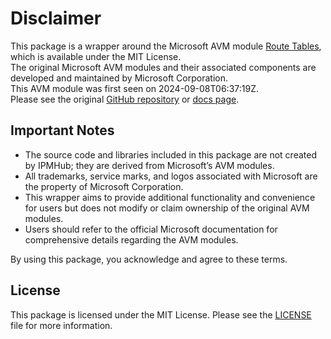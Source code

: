 # Disclaimer

This package is a wrapper around the Microsoft AVM module [Route Tables](https://github.com/Azure/bicep-registry-modules/tree/main/avm/res/network/route-table), which is available under the MIT License. \
The original Microsoft AVM modules and their associated components are developed and maintained by Microsoft Corporation.\
This AVM module was first seen on 2024-09-08T06:37:19Z.\
Please see the original [GitHub repository](https://github.com/Azure/bicep-registry-modules) or [docs page](https://azure.github.io/Azure-Verified-Modules/indexes/bicep/bicep-resource-modules/).

## Important Notes

- The source code and libraries included in this package are not created by IPMHub; they are derived from Microsoft’s AVM modules.
- All trademarks, service marks, and logos associated with Microsoft are the property of Microsoft Corporation.
- This wrapper aims to provide additional functionality and convenience for users but does not modify or claim ownership of the original AVM modules.
- Users should refer to the official Microsoft documentation for comprehensive details regarding the AVM modules.

By using this package, you acknowledge and agree to these terms.

## License

This package is licensed under the MIT License. Please see the [LICENSE](LICENSE.txt) file for more information.
